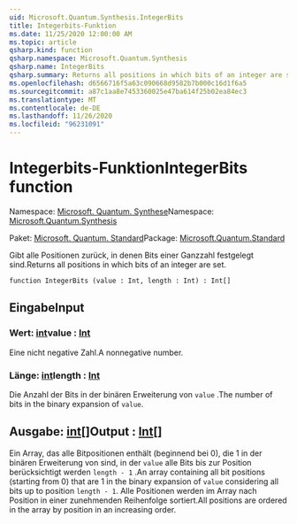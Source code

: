 ```yaml
---
uid: Microsoft.Quantum.Synthesis.IntegerBits
title: Integerbits-Funktion
ms.date: 11/25/2020 12:00:00 AM
ms.topic: article
qsharp.kind: function
qsharp.namespace: Microsoft.Quantum.Synthesis
qsharp.name: IntegerBits
qsharp.summary: Returns all positions in which bits of an integer are set.
ms.openlocfilehash: d6566716f5a63c090668d9582b7b000c16d1f6a5
ms.sourcegitcommit: a87c1aa8e7453360025e47ba614f25b02ea84ec3
ms.translationtype: MT
ms.contentlocale: de-DE
ms.lasthandoff: 11/26/2020
ms.locfileid: "96231091"
---
```

# <a name="integerbits-function"></a><span data-ttu-id="ba9f7-102">Integerbits-Funktion</span><span class="sxs-lookup"><span data-stu-id="ba9f7-102">IntegerBits function</span></span>

<span data-ttu-id="ba9f7-103">Namespace: [Microsoft. Quantum. Synthese](xref:Microsoft.Quantum.Synthesis)</span><span class="sxs-lookup"><span data-stu-id="ba9f7-103">Namespace: [Microsoft.Quantum.Synthesis](xref:Microsoft.Quantum.Synthesis)</span></span>

<span data-ttu-id="ba9f7-104">Paket: [Microsoft. Quantum. Standard](https://nuget.org/packages/Microsoft.Quantum.Standard)</span><span class="sxs-lookup"><span data-stu-id="ba9f7-104">Package: [Microsoft.Quantum.Standard](https://nuget.org/packages/Microsoft.Quantum.Standard)</span></span>


<span data-ttu-id="ba9f7-105">Gibt alle Positionen zurück, in denen Bits einer Ganzzahl festgelegt sind.</span><span class="sxs-lookup"><span data-stu-id="ba9f7-105">Returns all positions in which bits of an integer are set.</span></span>

```qsharp
function IntegerBits (value : Int, length : Int) : Int[]
```


## <a name="input"></a><span data-ttu-id="ba9f7-106">Eingabe</span><span class="sxs-lookup"><span data-stu-id="ba9f7-106">Input</span></span>

### <a name="value--int"></a><span data-ttu-id="ba9f7-107">Wert: [int](xref:microsoft.quantum.lang-ref.int)</span><span class="sxs-lookup"><span data-stu-id="ba9f7-107">value : [Int](xref:microsoft.quantum.lang-ref.int)</span></span>

<span data-ttu-id="ba9f7-108">Eine nicht negative Zahl.</span><span class="sxs-lookup"><span data-stu-id="ba9f7-108">A nonnegative number.</span></span>


### <a name="length--int"></a><span data-ttu-id="ba9f7-109">Länge: [int](xref:microsoft.quantum.lang-ref.int)</span><span class="sxs-lookup"><span data-stu-id="ba9f7-109">length : [Int](xref:microsoft.quantum.lang-ref.int)</span></span>

<span data-ttu-id="ba9f7-110">Die Anzahl der Bits in der binären Erweiterung von `value` .</span><span class="sxs-lookup"><span data-stu-id="ba9f7-110">The number of bits in the binary expansion of `value`.</span></span>



## <a name="output--int"></a><span data-ttu-id="ba9f7-111">Ausgabe: [int](xref:microsoft.quantum.lang-ref.int)[]</span><span class="sxs-lookup"><span data-stu-id="ba9f7-111">Output : [Int](xref:microsoft.quantum.lang-ref.int)[]</span></span>

<span data-ttu-id="ba9f7-112">Ein Array, das alle Bitpositionen enthält (beginnend bei 0), die 1 in der binären Erweiterung von sind, in der `value` alle Bits bis zur Position berücksichtigt werden `length - 1` .</span><span class="sxs-lookup"><span data-stu-id="ba9f7-112">An array containing all bit positions (starting from 0) that are 1 in the binary expansion of `value` considering all bits up to position `length - 1`.</span></span>  <span data-ttu-id="ba9f7-113">Alle Positionen werden im Array nach Position in einer zunehmenden Reihenfolge sortiert.</span><span class="sxs-lookup"><span data-stu-id="ba9f7-113">All positions are ordered in the array by position in an increasing order.</span></span>